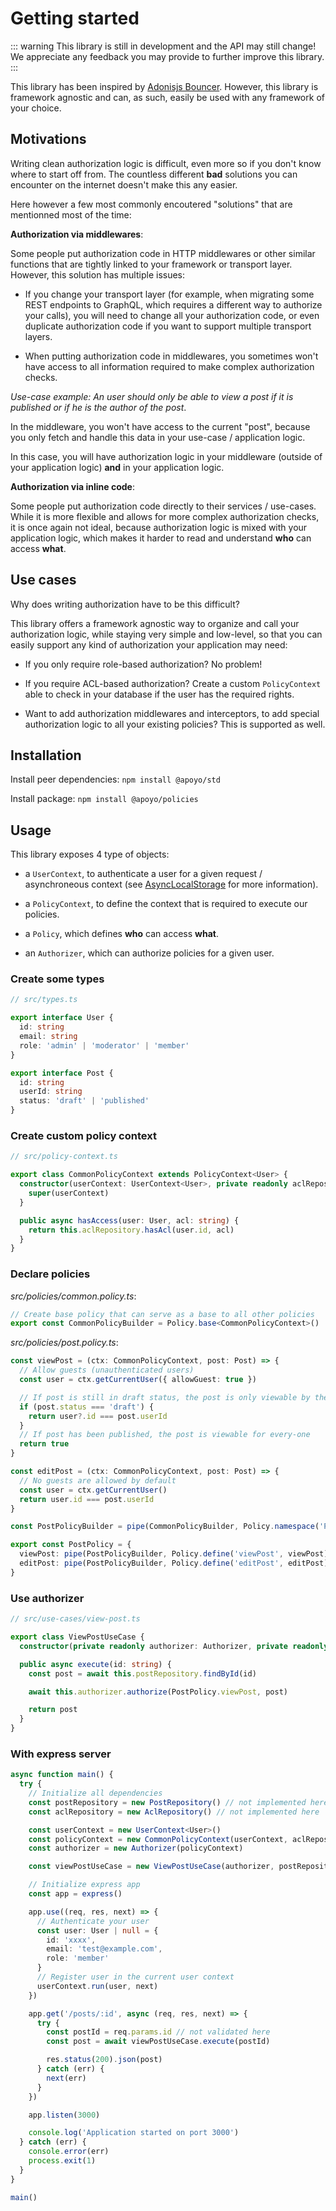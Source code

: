 # Getting started

::: warning
This library is still in development and the API may still change! We appreciate any feedback you may provide to further improve this library.
:::

This library has been inspired by [Adonisjs Bouncer](https://docs.adonisjs.com/guides/authorization).
However, this library is framework agnostic and can, as such, easily be used with any framework of your choice.

## Motivations

Writing clean authorization logic is difficult, even more so if you don't know where to start off from.
The countless different **bad** solutions you can encounter on the internet doesn't make this any easier.

Here however a few most commonly encoutered "solutions" that are mentionned most of the time:

**Authorization via middlewares**:

Some people put authorization code in HTTP middlewares or other similar functions that are tightly linked to your framework or transport layer. However, this solution has multiple issues:

- If you change your transport layer (for example, when migrating some REST endpoints to GraphQL, which requires a different way to authorize your calls), you will need to change all your authorization code, or even duplicate authorization code if you want to support multiple transport layers.

- When putting authorization code in middlewares, you sometimes won't have access to all information required to make complex authorization checks.

*Use-case example: An user should only be able to view a post if it is published or if he is the author of the post*.

In the middleware, you won't have access to the current "post", because you only fetch and handle this data in your use-case / application logic.

In this case, you will have authorization logic in your middleware (outside of your application logic) **and** in your application logic.

**Authorization via inline code**:

Some people put authorization code directly to their services / use-cases. While it is more flexible and allows for more complex authorization checks, it is once again not ideal, because authorization logic is mixed with your application logic, which makes it harder to read and understand **who** can access **what**.

## Use cases

Why does writing authorization have to be this difficult?

This library offers a framework agnostic way to organize and call your authorization logic, while staying very simple and low-level, so that you can easily support any kind of authorization your application may need:

- If you only require role-based authorization? No problem!

- If you require ACL-based authorization? Create a custom `PolicyContext` able to check in your database if the user has the required rights.

- Want to add authorization middlewares and interceptors, to add special authorization logic to all your existing policies? This is supported as well.

## Installation

Install peer dependencies:
`npm install @apoyo/std`

Install package:
`npm install @apoyo/policies`

## Usage

This library exposes 4 type of objects:

- a `UserContext`, to authenticate a user for a given request / asynchroneous context (see [AsyncLocalStorage](https://nodejs.org/docs/latest-v14.x/api/async_hooks.html#async_hooks_class_asynclocalstorage) for more information).

- a `PolicyContext`, to define the context that is required to execute our policies.

- a `Policy`, which defines **who** can access **what**.

- an `Authorizer`, which can authorize policies for a given user.

### Create some types

```ts
// src/types.ts

export interface User {
  id: string
  email: string
  role: 'admin' | 'moderator' | 'member'
}

export interface Post {
  id: string
  userId: string
  status: 'draft' | 'published'
}
```

### Create custom policy context

```ts
// src/policy-context.ts

export class CommonPolicyContext extends PolicyContext<User> {
  constructor(userContext: UserContext<User>, private readonly aclRepository: AclRepository) {
    super(userContext)
  }

  public async hasAccess(user: User, acl: string) {
    return this.aclRepository.hasAcl(user.id, acl)
  }
}
```

### Declare policies

*src/policies/common.policy.ts*:

```ts
// Create base policy that can serve as a base to all other policies
export const CommonPolicyBuilder = Policy.base<CommonPolicyContext>()
```

*src/policies/post.policy.ts*:

```ts
const viewPost = (ctx: CommonPolicyContext, post: Post) => {
  // Allow guests (unauthenticated users)
  const user = ctx.getCurrentUser({ allowGuest: true })

  // If post is still in draft status, the post is only viewable by the author
  if (post.status === 'draft') {
    return user?.id === post.userId
  }
  // If post has been published, the post is viewable for every-one
  return true
}

const editPost = (ctx: CommonPolicyContext, post: Post) => {
  // No guests are allowed by default
  const user = ctx.getCurrentUser()
  return user.id === post.userId
}

const PostPolicyBuilder = pipe(CommonPolicyBuilder, Policy.namespace('PostPolicy'))

export const PostPolicy = {
  viewPost: pipe(PostPolicyBuilder, Policy.define('viewPost', viewPost)),
  editPost: pipe(PostPolicyBuilder, Policy.define('editPost', editPost))
}
```

### Use authorizer

```ts
// src/use-cases/view-post.ts

export class ViewPostUseCase {
  constructor(private readonly authorizer: Authorizer, private readonly postRepository: PostRepository) {}

  public async execute(id: string) {
    const post = await this.postRepository.findById(id)

    await this.authorizer.authorize(PostPolicy.viewPost, post)

    return post
  }
}
```

### With express server

```ts
async function main() {
  try {
    // Initialize all dependencies
    const postRepository = new PostRepository() // not implemented here
    const aclRepository = new AclRepository() // not implemented here

    const userContext = new UserContext<User>()
    const policyContext = new CommonPolicyContext(userContext, aclRepository)
    const authorizer = new Authorizer(policyContext)

    const viewPostUseCase = new ViewPostUseCase(authorizer, postRepository)

    // Initialize express app
    const app = express()

    app.use((req, res, next) => {
      // Authenticate your user
      const user: User | null = {
        id: 'xxxx',
        email: 'test@example.com',
        role: 'member'
      }
      // Register user in the current user context
      userContext.run(user, next)
    })

    app.get('/posts/:id', async (req, res, next) => {
      try {
        const postId = req.params.id // not validated here
        const post = await viewPostUseCase.execute(postId)

        res.status(200).json(post)
      } catch (err) {
        next(err)
      }
    })

    app.listen(3000)

    console.log('Application started on port 3000')
  } catch (err) {
    console.error(err)
    process.exit(1)
  }
}

main()
```

